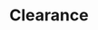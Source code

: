 ---
layout: clearance
title: Clearance
permalink: "/clearance/"
products:
- title: Second product
  image: "/product-02.jpg"
  price: '75.00'
  description: Donec consequat diam eros, vitae lobortis est dignissim et. Ut sagittis
    fringilla mollis. Nam semper iaculis est, a suscipit nibh aliquam sed. Curabitur
    ut libero id nisl ultricies varius sed in sapien. Nam ultricies quis leo placerat
    sollicitudin.
- title: Product title
  image: "/product-01.jpg"
  price: '50.00'
  description: Lorem ipsum dolor sit amet, consectetur adipiscing elit. Quisque a
    posuere tellus. Lorem ipsum dolor sit amet, consectetur adipiscing elit. Donec
    pulvinar volutpat bibendum. Morbi nec sem malesuada, finibus orci non, iaculis
    erat. Duis consequat ut augue eget consectetur. Fusce tortor risus, interdum ac
    bibendum at, rhoncus sed nisl.

---
